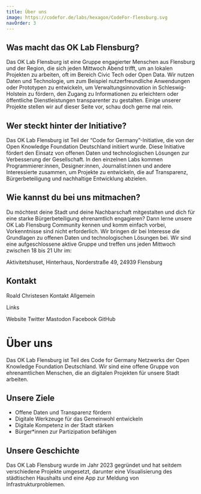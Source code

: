 ```yaml
---
title: Über uns
image: https://codefor.de/labs/hexagon/CodeFor-flensburg.svg
navOrder: 3
---
```


## Was macht das OK Lab Flensburg?

Das OK Lab Flensburg ist eine Gruppe engagierter Menschen aus Flensburg und der Region, die sich jeden Mittwoch Abend trifft, um an lokalen Projekten zu arbeiten, oft im Bereich Civic Tech oder Open Data. Wir nutzen Daten und Technologie, um zum Beispiel nutzerfreundliche Anwendungen oder Prototypen zu entwickeln, um Verwaltungsinnovation in Schleswig-Holstein zu fördern, den Zugang zu Informationen zu erleichtern oder öffentliche Dienstleistungen transparenter zu gestalten. Einige unserer Projekte stellen wir auf dieser Seite vor, schau doch gerne mal rein.


## Wer steckt hinter der Initiative?

Das OK Lab Flensburg ist Teil der “Code for Germany”-Initiative, die von der Open Knowledge Foundation Deutschland initiiert wurde. Diese Initiative fördert den Einsatz von offenen Daten und technologischen Lösungen zur Verbesserung der Gesellschaft. In den einzelnen Labs kommen Programmierer:innen, Designer:innen, Journalist:innen und andere Interessierte zusammen, um Projekte zu entwickeln, die auf Transparenz, Bürgerbeteiligung und nachhaltige Entwicklung abzielen.


## Wie kannst du bei uns mitmachen?

Du möchtest deine Stadt und deine Nachbarschaft mitgestalten und dich für eine starke Bürgerbeteiligung ehrenamtlich engagieren? Dann lerne unsere OK Lab Flensburg Community kennen und komm einfach vorbei, Vorkenntnisse sind nicht erforderlich. Wir bringen dir bei Interesse die Grundlagen zu offenen Daten und technologischen Lösungen bei. Wir sind eine aufgeschlossene aktive Gruppe und treffen uns jeden Mittwoch zwischen 18 bis 21 Uhr im:

Aktivitetshuset, Hinterhaus, Norderstraße 49, 24939 Flensburg

## Kontakt

Roald Christesen
Kontakt Allgemein

Links

Website
Twitter
Mastodon
Facebook
GitHub



# Über uns

Das OK Lab Flensburg ist Teil des Code for Germany Netzwerks der Open Knowledge Foundation Deutschland. Wir sind eine offene Gruppe von ehrenamtlichen Menschen, die an digitalen Projekten für unsere Stadt arbeiten.

## Unsere Ziele

- Offene Daten und Transparenz fördern
- Digitale Werkzeuge für das Gemeinwohl entwickeln
- Digitale Kompetenz in der Stadt stärken
- Bürger*innen zur Partizipation befähigen

## Unsere Geschichte

Das OK Lab Flensburg wurde im Jahr 2023 gegründet und hat seitdem verschiedene Projekte umgesetzt, darunter eine Visualisierung des städtischen Haushalts und eine App zur Meldung von Infrastrukturproblemen.
